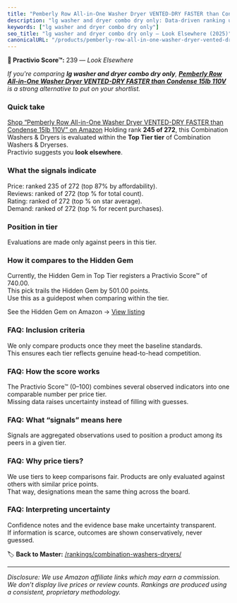 ```yaml
---
title: "Pemberly Row All-in-One Washer Dryer VENTED-DRY FASTER than Condense 15lb 110V"
description: "lg washer and dryer combo dry only: Data-driven ranking using the Practivio Score™. Positioned by quality, value, demand, findability, momentum."
keywords: ["lg washer and dryer combo dry only"]
seo_title: "lg washer and dryer combo dry only — Look Elsewhere (2025)"
canonicalURL: "/products/pemberly-row-all-in-one-washer-dryer-vented-dry-faster-than-condense-15lb-110v-B0DWZLRZC6/"
---
```


**🚫 Practivio Score™:** 239 — _Look Elsewhere_


*If you're comparing **lg washer and dryer combo dry only**, **[Pemberly Row All-in-One Washer Dryer VENTED-DRY FASTER than Condense 15lb 110V](https://www.amazon.com/dp/B0DWZLRZC6?tag=practivio-20)** is a strong alternative to put on your shortlist.*
### Quick take
[Shop “Pemberly Row All-in-One Washer Dryer VENTED-DRY FASTER than Condense 15lb 110V” on Amazon](https://www.amazon.com/dp/B0DWZLRZC6?tag=practivio-20)
Holding rank **245 of 272**, this Combination Washers & Dryers is evaluated within the **Top Tier tier** of Combination Washers & Dryerses.  
Practivio suggests you **look elsewhere**.

### What the signals indicate
Price: ranked 235 of 272 (top 87% by affordability).  
Reviews: ranked  of 272 (top % for total count).  
Rating: ranked  of 272 (top % on star average).  
Demand: ranked  of 272 (top % for recent purchases).

### Position in tier
Evaluations are made only against peers in this tier.

### How it compares to the Hidden Gem
Currently, the Hidden Gem in Top Tier registers a Practivio Score™ of 740.00.  
This pick trails the Hidden Gem by 501.00 points.  
Use this as a guidepost when comparing within the tier.  

See the Hidden Gem on Amazon → [View listing](https://www.amazon.com/dp/B0C72WLSJ1?tag=practivio-20)

### FAQ: Inclusion criteria
We only compare products once they meet the baseline standards.  
This ensures each tier reflects genuine head-to-head competition.

### FAQ: How the score works
The Practivio Score™ (0–100) combines several observed indicators into one comparable number per price tier.  
Missing data raises uncertainty instead of filling with guesses.

### FAQ: What “signals” means here
Signals are aggregated observations used to position a product among its peers in a given tier.

### FAQ: Why price tiers?
We use tiers to keep comparisons fair. Products are only evaluated against others with similar price points.  
That way, designations mean the same thing across the board.

### FAQ: Interpreting uncertainty
Confidence notes and the evidence base make uncertainty transparent.  
If information is scarce, outcomes are shown conservatively, never guessed.


🏷️ **Back to Master:** [/rankings/combination-washers-dryers/](/rankings/combination-washers-dryers/)

---
_Disclosure: We use Amazon affiliate links which may earn a commission. We don’t display live prices or review counts. Rankings are produced using a consistent, proprietary methodology._
